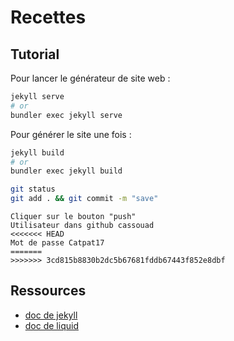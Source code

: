 # Recettes

## Tutorial

Pour lancer le générateur de site web :

```sh
jekyll serve
# or
bundler exec jekyll serve
```

Pour générer le site une fois :

```sh
jekyll build
# or
bundler exec jekyll build
```

```sh
git status
git add . && git commit -m "save"
```
```Git Gui
Cliquer sur le bouton "push"
Utilisateur dans github cassouad
<<<<<<< HEAD
Mot de passe Catpat17
=======
>>>>>>> 3cd815b8830b2dc5b67681fddb67443f852e8dbf
```



## Ressources

* [doc de jekyll](https://jekyllrb.com/docs/)
* [doc de liquid](https://shopify.github.io/liquid/)


